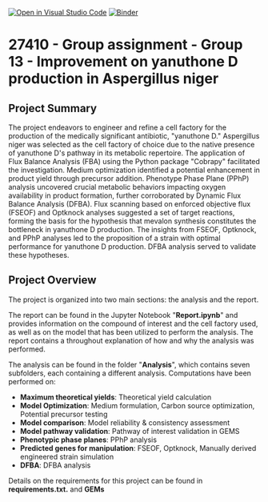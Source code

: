 [![Open in Visual Studio Code](https://classroom.github.com/assets/open-in-vscode-718a45dd9cf7e7f842a935f5ebbe5719a5e09af4491e668f4dbf3b35d5cca122.svg)](https://classroom.github.com/online_ide?assignment_repo_id=12184677&assignment_repo_type=AssignmentRepo)
[![Binder](https://mybinder.org/badge_logo.svg)](https://mybinder.org/v2/gh/27410/[PUT-YOUR-REPOSITORY-HERE]/main)

# 27410 - Group assignment - Group 13 - Improvement on yanuthone D production in Aspergillus niger

## Project Summary 
The project endeavors to engineer and refine a cell factory for the production of the medically significant antibiotic, "yanuthone D." Aspergillus niger was selected as the cell factory of choice due to the native presence of yanuthone D's pathway in its metabolic repertoire. The application of Flux Balance Analysis (FBA) using the Python package "Cobrapy" facilitated the investigation. Medium optimization identified a potential enhancement in product yield through precursor addition. Phenotype Phase Plane (PPhP) analysis uncovered crucial metabolic behaviors impacting oxygen availability in product formation, further corroborated by Dynamic Flux Balance Analysis (DFBA). Flux scanning based on enforced objective flux (FSEOF) and Optknock analyses suggested a set of target reactions, forming the basis for the hypothesis that mevalon synthesis constitutes the bottleneck in yanuthone D production. The insights from FSEOF, Optknock, and PPhP analyses led to the proposition of a strain with optimal performance for yanuthone D production. DFBA analysis served to validate these hypotheses.

## Project Overview
The project is organized into two main sections: the analysis and the report. 

The report can be found in the Jupyter Notebook "**Report.ipynb**" and provides information on the compound of interest and the  cell factory used, as well as on the model that has been utilized to perform the analysis. The report contains a throughout explanation of how and why the analysis was performed. 

The analysis can be found in the folder "**Analysis**", which contains seven subfolders, each containing a different analysis. Computations have been performed on:
- **Maximum theoretical yields**: Theoretical yield calculation 
- **Model Optimization**:  Medium formulation, Carbon source optimization, Potential precursor testing
- **Model comparison**: Model reliability & consistency assessment 
- **Model pathway validation**: Pathway of interest validation in GEMS 
- **Phenotypic phase planes**: PPhP analysis
- **Predicted genes for manipulation**: FSEOF, Optknock, Manually derived engineered strain simulation
- **DFBA**: DFBA analysis

Details on the requirements for this project can be found in **requirements.txt.** and **GEMs**
